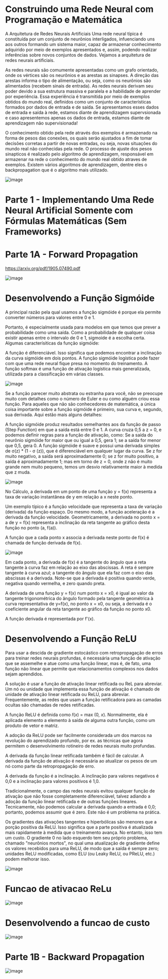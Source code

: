 # Construindo uma Rede Neural com Programação e Matemática

A Arquitetura de Redes Neurais Artificiais
Uma rede neural típica é constituída por um conjunto de neurônios interligados, infuenciando uns aos outros formando um sistema maior, capaz de armazenar conhecimento adquirido por meio de exemplos apresentados e, assim, podendo realizar inferências sobre novos conjuntos de dados. Vejamos a arquitetura de redes neurais artificiais.

As redes neurais são comumente apresentadas como um grafo orientado, onde os vértices são os neurônios e as arestas as sinapses. A direção das arestas informa o tipo de alimentação, ou seja, como os neurônios são alimentados (recebem sinais de entrada). As redes neurais derivam seu poder devido a sua estrutura massiva e paralela e a habilidade de aprender por experiência. Essa experiência é transmitida por meio de exemplos obtidos do mundo real, definidos como um conjunto de características formados por dados de entrada e de saída. Se apresentamos esses dados de entrada e saída à rede, estamos diante de aprendizagem supervsionada e caso apresentemos apenas os dados de entrada, estamos diante de aprendizagem não supervisionada!

O conhecimento obtido pela rede através dos exemplos é armazenado na forma de pesos das conexões, os quais serão ajustados a fim de tomar decisões corretas a partir de novas entradas, ou seja, novas situações do mundo real não conhecidas pela rede. O processo de ajuste dos pesos sinapticos é realizado pelo algoritmo de aprendizagem, responsável em armazenar na rede o conhecimento do mundo real obtido atraves de exemplos. Existem vários algoritmos de aprendizagem, dentre eles o backpropagation que é o algoritmo mais utilizado.

![image](https://user-images.githubusercontent.com/79231882/202472890-b6a80f91-de07-487b-89a2-ccaacf777671.png)


# Parte 1 - Implementando Uma Rede Neural Artificial Somente com Fórmulas Matemáticas (Sem Frameworks)


# Parte 1A - Forward Propagation
https://arxiv.org/pdf/1905.07490.pdf

![image](https://user-images.githubusercontent.com/79231882/202473110-e6be5049-c252-47d1-b11a-f17ef88668d1.png)


# Desenvolvendo a Função Sigmóide
A principal razão pela qual usamos a função sigmóide é porque ela permite converter números para valores entre 0 e 1.

Portanto, é especialmente usada para modelos em que temos que prever a probabilidade como uma saída. Como a probabilidade de qualquer coisa existir apenas entre o intervalo de 0 e 1, sigmoide é a escolha certa. Algumas caracterísiticas da função sigmóide:

A função é diferenciável. Isso significa que podemos encontrar a inclinação da curva sigmóide em dois pontos.
A função sigmóide logística pode fazer com que uma rede neural fique presa no momento do treinamento.
A função softmax é uma função de ativação logística mais generalizada, utilizada para a classificação em várias classes.

![image](https://user-images.githubusercontent.com/79231882/202473234-b278e7ea-930d-47cf-87a5-6f77324c7c23.png)

Se a função parecer muito abstrata ou estranha para você, não se preocupe muito com detalhes como o número de Euler e ou como alguém criou essa função. Para aqueles que não são conhecedores de matemática, a única coisa importante sobre a função sigmóide é primeiro, sua curva e, segundo, sua derivada. Aqui estão mais alguns detalhes:

A função sigmóide produz resultados semelhantes aos da função de passo (Step Function) em que a saída está entre 0 e 1. A curva cruza 0,5 a z = 0, e podemos definir regras para a função de ativação, como: Se a saída do neurônio sigmóide for maior que ou igual a 0,5, gera 1; se a saída for menor que 0,5, gera 0.
A função sigmóide é suave e possui uma derivada simples de σ(z) * (1 - σ (z)), que é diferenciável em qualquer lugar da curva.
Se z for muito negativo, a saída será aproximadamente 0; se z for muito positivo, a saída é aproximadamente 1; mas em torno de z = 0, onde z não é muito grande nem muito pequeno, temos um desvio relativamente maior à medida que z muda.

![image](https://user-images.githubusercontent.com/79231882/202473318-8870a89e-b7c4-4c00-9bc6-6a0e0f8dd7f6.png)

No Cálculo, a derivada em um ponto de uma função y = f(x) representa a taxa de variação instantânea de y em relação a x neste ponto.

Um exemplo típico é a função velocidade que representa a taxa de variação (derivada) da função espaço. Do mesmo modo, a função aceleração é a derivada da função velocidade. Geometricamente, a derivada no ponto x = a de y = f(x) representa a inclinação da reta tangente ao gráfico desta função no ponto (a, f(a)).

A função que a cada ponto x associa a derivada neste ponto de f(x) é chamada de função derivada de f(x).

![image](https://user-images.githubusercontent.com/79231882/202473401-e40bc3fe-7b14-483f-9fb2-cc98d663e1ab.png)

Em cada ponto, a derivada de f(x) é a tangente do ângulo que a reta tangente à curva faz em relação ao eixo das abscissas. A reta é sempre tangente à curva azul; a tangente do ângulo que ela faz com o eixo das abscissas é a derivada. Note-se que a derivada é positiva quando verde, negativa quando vermelha, e zero quando preta.

A derivada de uma função y = f(x) num ponto x = x0, é igual ao valor da tangente trigonométrica do ângulo formado pela tangente geométrica à curva representativa de y=f(x), no ponto x = x0, ou seja, a derivada é o coeficiente angular da reta tangente ao gráfico da função no ponto x0.

A função derivada é representada por f'(x).

# Desenvolvendo a Função ReLU

Para usar a descida de gradiente estocástico com retropropagação de erros para treinar redes neurais profundas, é necessária uma função de ativação que se assemelhe e atue como uma função linear, mas é, de fato, uma função não linear que permite que relacionamentos complexos nos dados sejam aprendidos.

A solução é usar a função de ativação linear retificada ou ReL para abreviar. Um nó ou unidade que implementa essa função de ativação é chamado de unidade de ativação linear retificada ou ReLU, para abreviar. Frequentemente, as redes que usam a função retificadora para as camadas ocultas são chamadas de redes retificadas.

A função ReLU é definida como 𝑓(𝑥) = max (0, 𝑥). Normalmente, ela é aplicada elemento a elemento à saída de alguma outra função, como um produto de vetor e matriz.

A adoção da ReLU pode ser facilmente considerada um dos marcos na revolução do aprendizado profundo, por ex. as técnicas que agora permitem o desenvolvimento rotineiro de redes neurais muito profundas.

A derivada da função linear retificada também é fácil de calcular. A derivada da função de ativação é necessária ao atualizar os pesos de um nó como parte da retropropagação de erro.

A derivada da função é a inclinação. A inclinação para valores negativos é 0,0 e a inclinação para valores positivos é 1,0.

Tradicionalmente, o campo das redes neurais evitou qualquer função de ativação que não fosse completamente diferenciável, talvez adiando a adoção da função linear retificada e de outras funções lineares. Tecnicamente, não podemos calcular a derivada quando a entrada é 0,0; portanto, podemos assumir que é zero. Este não é um problema na prática.

Os gradientes das ativações tangentes e hiperbólicas são menores que a porção positiva da ReLU. Isso significa que a parte positiva é atualizada mais rapidamente à medida que o treinamento avança. No entanto, isso tem um custo. O gradiente 0 no lado esquerdo tem seu próprio problema, chamado "neurônios mortos", no qual uma atualização de gradiente define os valores recebidos para uma ReLU, de modo que a saída é sempre zero; unidades ReLU modificadas, como ELU (ou Leaky ReLU, ou PReLU, etc.) podem melhorar isso.

![image](https://user-images.githubusercontent.com/79231882/202473671-8e128a2b-f688-4a0f-a58e-215cd089b356.png)


# Funcao de ativacao ReLu

![image](https://user-images.githubusercontent.com/79231882/202473720-727f2f2d-2f65-4864-a975-795802f78598.png)


# Desenvolvendo a funcao de custo

![image](https://user-images.githubusercontent.com/79231882/202473957-557d0858-4e18-41d6-bd8c-b85fc52eed76.png)


# Parte 1B - Backward Propagation

![image](https://user-images.githubusercontent.com/79231882/202474067-9361d4a4-f508-4bad-afed-8ce3d1e78569.png)

